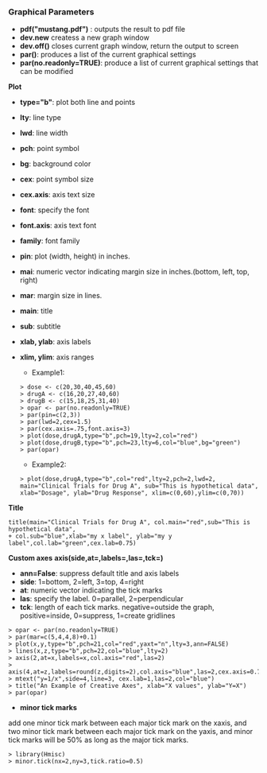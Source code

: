 ### Graphical Parameters

* **pdf("mustang.pdf")** : outputs the result to pdf file
* **dev.new** createss a new graph window
* **dev.off()** closes current graph window, return the output to screen
* **par()**: produces a list of the current graphical settings
* **par(no.readonly=TRUE)**: produce a list of current graphical settings that can be modified


**Plot**
* **type="b"**: plot both line and points
* **lty**: line type
* **lwd**: line width
* **pch**: point symbol
* **bg**: background color
* **cex**: point symbol size
* **cex.axis**: axis text size
* **font**: specify the font
* **font.axis**: axis text font
* **family**: font family
* **pin**: plot (width, height) in inches.
* **mai**: numeric vector indicating margin size in inches.(bottom, left, top, right)
* **mar**: margin size in lines.
* **main**: title
* **sub**: subtitle
* **xlab, ylab**: axis labels
* **xlim, ylim**: axis ranges

    * Example1:
    ```
    > dose <- c(20,30,40,45,60)
    > drugA <- c(16,20,27,40,60)
    > drugB <- c(15,18,25,31,40)
    > opar <- par(no.readonly=TRUE)
    > par(pin=c(2,3))
    > par(lwd=2,cex=1.5)
    > par(cex.axis=.75,font.axis=3)
    > plot(dose,drugA,type="b",pch=19,lty=2,col="red")
    > plot(dose,drugB,type="b",pch=23,lty=6,col="blue",bg="green")
    > par(opar)
    ```
    * Example2:
    ```
    > plot(dose,drugA,type="b",col="red",lty=2,pch=2,lwd=2, 
    main="Clinical Trials for Drug A", sub="This is hypothetical data",
    xlab="Dosage", ylab="Drug Response", xlim=c(0,60),ylim=c(0,70))
    ```
    


**Title**
```
title(main="Clinical Trials for Drug A", col.main="red",sub="This is hypothetical data",
+ col.sub="blue",xlab="my x label", ylab="my y label",col.lab="green",cex.lab=0.75)
```

**Custom axes**
**axis(side,at=,labels=,las=,tck=)**

* **ann=False**: suppress default title and axis labels
* **side**: 1=bottom, 2=left, 3=top, 4=right
* **at**: numeric vector indicating the tick marks
* **las**: specify the label. 0=parallel, 2=perpendicular
* **tck**: length of each tick marks. negative=outside the graph, positive=inside, 0=suppress, 1=create gridlines

```
> opar <- par(no.readonly=TRUE)
> par(mar=c(5,4,4,8)+0.1)
> plot(x,y,type="b",pch=21,col="red",yaxt="n",lty=3,ann=FALSE)
> lines(x,z,type="b",pch=22,col="blue",lty=2)
> axis(2,at=x,labels=x,col.axis="red",las=2)
> axis(4,at=z,labels=round(z,digits=2),col.axis="blue",las=2,cex.axis=0.7,tck=-0.01)
> mtext("y=1/x",side=4,line=3, cex.lab=1,las=2,col="blue")
> title("An Example of Creative Axes", xlab="X values", ylab="Y=X")
> par(opar)
```
* **minor tick marks**

add one minor tick mark between each major tick mark on the xaxis, and two minor tick mark between each major tick mark on the yaxis, and minor tick marks will be 50% as long as the major tick marks. 
```
> library(Hmisc)
> minor.tick(nx=2,ny=3,tick.ratio=0.5)
```
